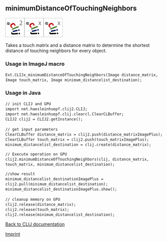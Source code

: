 ## minimumDistanceOfTouchingNeighbors
![Image](images/mini_clij2_logo.png)![Image](images/mini_clijx_logo.png)![Image](images/mini_clijx_logo.png)

Takes a touch matrix and a distance matrix to determine the shortest distance of touching neighbors for every object.

### Usage in ImageJ macro
```
Ext.CLIJx_minimumDistanceOfTouchingNeighbors(Image distance_matrix, Image touch_matrix, Image minimum_distancelist_destination);
```


### Usage in Java
```
// init CLIJ and GPU
import net.haesleinhuepf.clij2.CLIJ;
import net.haesleinhuepf.clij.clearcl.ClearCLBuffer;
CLIJ2 clij2 = CLIJ2.getInstance();

// get input parameters
ClearCLBuffer distance_matrix = clij2.push(distance_matrixImagePlus);
ClearCLBuffer touch_matrix = clij2.push(touch_matrixImagePlus);
minimum_distancelist_destination = clij.create(distance_matrix);
```

```
// Execute operation on GPU
clij2.minimumDistanceOfTouchingNeighbors(clij, distance_matrix, touch_matrix, minimum_distancelist_destination);
```

```
//show result
minimum_distancelist_destinationImagePlus = clij2.pull(minimum_distancelist_destination);
minimum_distancelist_destinationImagePlus.show();

// cleanup memory on GPU
clij2.release(distance_matrix);
clij2.release(touch_matrix);
clij2.release(minimum_distancelist_destination);
```


[Back to CLIJ documentation](https://clij.github.io/)

[Imprint](https://clij.github.io/imprint)
